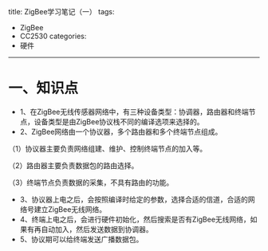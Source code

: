 title: ZigBee学习笔记（一）
tags:
- ZigBee
- CC2530
categories:
- 硬件
---

# 一、知识点
- 1、在ZigBee无线传感器网络中，有三种设备类型：协调器，路由器和终端节点，设备类型是由ZigBee协议栈不同的编译选项来选择的。
- 2、ZigBee网络由一个协议器，多个路由器和多个终端节点组成。

（1）协议器主要负责网络组建、维护、控制终端节点的加入等。

（2）路由器主要负责数据包的路由选择。

（3）终端节点负责数据的采集，不具有路由的功能。

- 3、协议器上电之后，会按照编译时给定的参数，选择合适的信道，合适的网络号建立ZigBee无线网络。
- 4、终端上电之后，会进行硬件初始化，然后搜索是否有ZigBee无线网络，如果有再自动加入，然后发送数据到协调器。
- 5、协议期可以给终端发送广播数据包。
